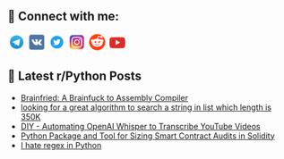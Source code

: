 ## 🔎 Connect with me:
[<img src="https://github.com/bullbesh/bullbesh/blob/main/images/Telegram.png" width="32" height="32" />](https://t.me/bullbesh)
[<img src="https://github.com/bullbesh/bullbesh/blob/main/images/VK.png" width="32" height="32" />](https://vk.com/bullbesh)
[<img src="https://github.com/bullbesh/bullbesh/blob/main/images/Twitter.png" width="32" height="32" />](https://twitter.com/bullbesh1)
[<img src="https://github.com/bullbesh/bullbesh/blob/main/images/Instagram.png" width="32" height="32" />](https://www.instagram.com/bullbesh)
[<img src="https://github.com/bullbesh/bullbesh/blob/main/images/Reddit.png" width="32" height="32" />](https://www.reddit.com/user/bullbesh)
[<img src="https://github.com/bullbesh/bullbesh/blob/main/images/YouTube.png" width="32" height="32" />](https://www.youtube.com/channel/UCtfjRs6uzgq5mfm8S06WTcg)

## 📕 Latest r/Python Posts
<!-- BLOG-POST-LIST:START -->
- [Brainfried: A Brainfuck to Assembly Compiler](https://www.reddit.com/r/Python/comments/xm8n2h/brainfried_a_brainfuck_to_assembly_compiler/)
- [looking for a great algorithm to search a string in list which length is 350K](https://www.reddit.com/r/Python/comments/xm7ina/looking_for_a_great_algorithm_to_search_a_string/)
- [DIY - Automating OpenAI Whisper to Transcribe YouTube Videos](https://www.reddit.com/r/Python/comments/xm7fmn/diy_automating_openai_whisper_to_transcribe/)
- [Python Package and Tool for Sizing Smart Contract Audits in Solidity](https://www.reddit.com/r/Python/comments/xm4bag/python_package_and_tool_for_sizing_smart_contract/)
- [I hate regex in Python](https://www.reddit.com/r/Python/comments/xm4b3l/i_hate_regex_in_python/)
<!-- BLOG-POST-LIST:END -->
